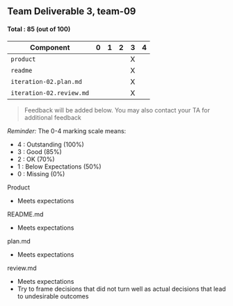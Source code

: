 ## Team Deliverable 3, team-09

#### Total : 85 (out of 100)

| Component   | 0    |  1   |  2   |  3   |  4   |
| ----------- | ---- | ---- | ---- | ---- | ---- |
| `product` |   |   |   | X |   |
| `readme` |   |   |   | X |   |
| `iteration-02.plan.md`   |   |   |   | X |   |
| `iteration-02.review.md` |   |   |   | X |   |


 > Feedback will be added below. You may also contact your TA for additional feedback

_Reminder:_ The 0-4 marking scale means:

 * 4 : Outstanding (100%)
 * 3 : Good (85%)
 * 2 : OK (70%)
 * 1 : Below Expectations (50%)
 * 0 : Missing (0%)

Product
- Meets expectations

README.md
- Meets expectations

plan.md
- Meets expectations

review.md
- Meets expectations
- Try to frame decisions that did not turn well as actual decisions that lead to undesirable outcomes
